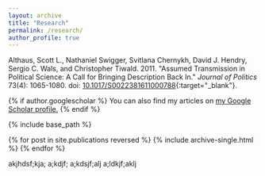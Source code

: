 ```yaml
---
layout: archive
title: "Research"
permalink: /research/
author_profile: true
---
```


Althaus, Scott L., Nathaniel Swigger, Svitlana Chernykh, David J. Hendry, Sergio C. Wals, and Christopher Tiwald. 2011. "Assumed Transmission in Political Science: A Call for Bringing Description Back In." <i>Journal of Politics</i> 73(4): 1065-1080. doi: [10.1017/S0022381611000788](http://dx.doi.org/10.1017/S0022381611000788){:target="_blank"}.

{% if author.googlescholar %}
  You can also find my articles on <u><a href="{{author.googlescholar}}">my Google Scholar profile</a>.</u>
{% endif %}

{% include base_path %}

{% for post in site.publications reversed %}
  {% include archive-single.html %}
{% endfor %}

akjhdsf;kja; a;kdjf; a;kdsjf;alj a;ldkjf;aklj